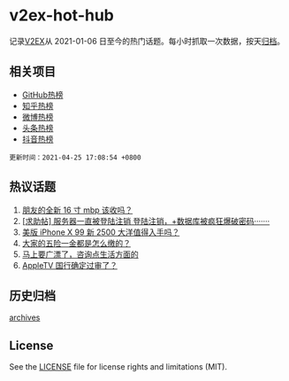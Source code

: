 # v2ex-hot-hub

 记录[V2EX](https://www.v2ex.com/)从 2021-01-06 日至今的热门话题。每小时抓取一次数据，按天[归档](archives)。
 
 ## 相关项目

- [GitHub热榜](https://github.com/lonnyzhang423/github-hot-hub)
- [知乎热榜](https://github.com/lonnyzhang423/zhihu-hot-hub)
- [微博热榜](https://github.com/lonnyzhang423/weibo-hot-hub)
- [头条热榜](https://github.com/lonnyzhang423/toutiao-hot-hub)
- [抖音热榜](https://github.com/lonnyzhang423/douyin-hot-hub)


 `更新时间：2021-04-25 17:08:54 +0800`

## 热议话题

1. [朋友的全新 16 寸 mbp 该收吗？](https://www.v2ex.com/t/772961)
1. [[求助帖] 服务器一直被登陆注销 登陆注销，+数据库被疯狂爆破密码·······](https://www.v2ex.com/t/772978)
1. [美版 iPhone X 99 新 2500 大洋值得入手吗？](https://www.v2ex.com/t/773019)
1. [大家的五险一金都是怎么缴的？](https://www.v2ex.com/t/773045)
1. [马上要广漂了，咨询点生活方面的](https://www.v2ex.com/t/773048)
1. [AppleTV 国行确定过审了？](https://www.v2ex.com/t/773125)

## 历史归档

[archives](archives)

## License

See the [LICENSE](LICENSE) file for license rights and limitations (MIT).
